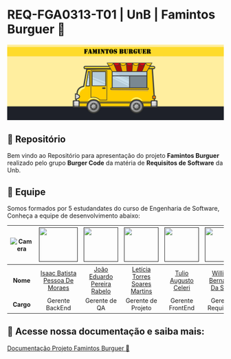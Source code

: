 # REQ-FGA0313-T01 | UnB | Famintos Burguer 🍔

![Banner](assets/FamintosBanner.png)

## 📂 Repositório

Bem vindo ao Repositório para apresentação do projeto **Famintos Burguer** realizado pelo grupo **Burger Code** da matéria de **Requisitos de Software** da Unb.

## 👥 Equipe

Somos formados por 5 estudandates do curso de Engenharia de Software, Conheça a equipe de desenvolvimento abaixo:

| ![Camera](assets/ProfilePic_L.png)    | [<img src="https://avatars.githubusercontent.com/u/118384776?v=4" width=90 height=80>]()| [<img src="https://avatars.githubusercontent.com/u/78875892?v=4" width=80 height=80>]() | [<img src="https://avatars.githubusercontent.com/u/86434947?v=4" width=80 height=80>]() | [<img src="https://avatars.githubusercontent.com/u/122989234?v=4" width=80 height=80>]()| [<img src="https://avatars.githubusercontent.com/u/124713089?v=4" width=80 height=80>]()| [<img src="https://avatars.githubusercontent.com/u/98045972?v=4" width=80 height=80>]()|
|:---------:|:------------------------------------------------------------------------------:|:-------------------------------------------------------------------------------:|:-------------------------------------------------------------------------------:|:-------------------------------------------------------------------------------:|:-------------------------------------------------------------------------------:|:-------------------------------------------------------------------------------:|
| **Nome**  | [Isaac Batista Pessoa De Moraes](https://https://github.com/isaacbatista26) | [João Eduardo Pereira Rabelo](https://github.com/JoaoEduardoP) | [Letícia Torres Soares Martins](https://github.com/leticiatmartins) | [Tulio Augusto Celeri](https://github.com/TulioCeleri) | [William Bernardo Da Silva](https://github.com/willxbernardo) | [Lucas Meireles](https://github.com/Katuner) |
| **Cargo** | Gerente BackEnd | Gerente de QA | Gerente de Projeto | Gerente FrontEnd | Gerente Requisitos | Desenvolvedor |

## 📄 Acesse nossa documentação e saiba mais: 

[Documentação Projeto Famintos Burguer 🍔](https://mdsreq-fga-unb.github.io/2024.2-T01-FamintosBurguer/)